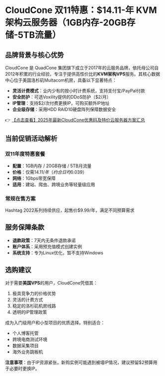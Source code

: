 # CloudCone 双11特惠：$14.11-年 KVM架构云服务器（1GB内存-20GB存储-5TB流量）

## 品牌背景与核心优势

CloudCone 是 QuadCone 集团旗下成立于2017年的云服务品牌，依托母公司自2012年积累的行业经验，专注于提供高性价比的**KVM架构VPS**服务。其核心数据中心位于美国洛杉矶Multacom机房，具备以下显著特点：

- **灵活计费模式**：业内少有的按小时计费系统，支持支付宝/PayPal付款
- **安全防护**：可选Voxility提供的DDoS防护（$2/月）
- **IP管理**：支持$2/次付费更换IP，可购买额外IP地址
- **企业级存储**：采用HDD RAID10硬盘阵列保障数据安全

👉 [【点击查看】2025年最新CloudCone优惠码及特价云服务器方案汇总](https://bit.ly/Cloudcone)

## 当前促销活动解析

### 双11年度特惠套餐
- **配置**：1GB内存 / 20GB存储 / 5TB月流量
- **价格**：仅需$14.11/年（约合日均$0.039）
- **网络**：1Gbps带宽保障
- **适用**：建站、爬虫、跨境业务等轻量级应用

### 常规在售方案
Hashtag 2022系列持续供应，起售价$9.99/年，满足不同预算需求

## 服务保障条款
- **退款政策**：7天内无条件退款承诺
- **账户体系**：采用预充值模式创建实例
- **系统支持**：专为Linux优化，暂不支持Windows

## 选购建议
对于需要**美国VPS**的用户，CloudCone凭借其：
1. 极具竞争力的价格优势
2. 灵活的计费方式
3. 稳定的洛杉矶机房线路
4. 透明的IP管理政策

成为入门级用户和小型项目的优质选择。特别适合：
- 个人博客托管
- 跨境电商测试环境
- 数据采集项目
- 海外业务跳板机

**注意事项**：由于IP资源紧张，新购实例可能遇到被墙IP情况，建议预留$2预算用于必要时更换IP。